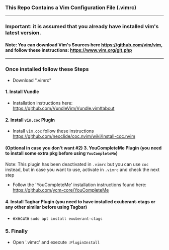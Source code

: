 ### This Repo Contains a Vim Configuration File (.vimrc)
-----------------------------------------
### Important: it is assumed that you already have installed vim's latest version.

#### Note: You can download Vim's Sources here https://github.com/vim/vim, and follow these instructions: https://www.vim.org/git.php

----------------------------------------
### Once installed follow these Steps

- Download ".vimrc"

#### 1. Install Vundle

- Installation instructions here: https://github.com/VundleVim/Vundle.vim#about

#### 2. Install `vim.coc` Plugin

- Install `vim.coc` follow these instructions https://github.com/neoclide/coc.nvim/wiki/Install-coc.nvim

#### (Optional in case you don't want #2) 3. YouCompleteMe Plugin (you need to install some extra pkg before using `YouCompleteMe`)

Note: This plugin has been deactivated in `.vimrc` but you can use `coc` instead, but in case you want to use, activate in `.vimrc` and check the next step

- Follow the 'YouCompleteMe' installation instructions found here: https://github.com/ycm-core/YouCompleteMe

#### 4. Install Tagbar Plugin (you need to have installed exuberant-ctags or any other similar before using Tagbar)

- execute `sudo apt install exuberant-ctags`

### 5. Finally

- Open '.vimrc' and execute `:PluginInstall`

